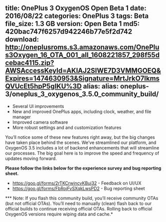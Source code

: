 title: OnePlus 3 OxygenOS Open Beta 1
date: 2016/08/22
categories: OnePlus 3
tags: Beta
file_size: 1.3 GB
version: Open Beta 1
md5: 420bac747f6257d942246b77e5f2d742
download: http://oneplusroms.s3.amazonaws.com/OnePlus3Oxygen_16_OTA_001_all_1608221857_298f55dcebac4115.zip?AWSAccessKeyId=AKIAJ2SIWE7D3VMMGOEQ&Expires=1474630953&Signature=MrtJrkO7IkmsQVUcEt5hpP5gIKU%3D
alias: alias: oneplus-3/oneplus_3_oxygenos_3.5.0_community_build/
---
* Several UI improvements
* New and improved OnePlus apps, including clock, weather, and file manager
* Improved camera software
* More robust settings and and customization features

You’ll notice some of these new features right away, but the big changes have taken place behind the scenes. We’ve streamlined our platform, and OxygenOS 3.5 includes a lot of backend enhancements that will streamline our processes. The big goal here is to improve the speed and frequency of updates moving forward. 

**Please follow the links below for the experience survey and bug reporting sheet.**
* https://goo.gl/forms/2rTKCrwincvKBuj32 - Feedback on UI/UX
* https://goo.gl/forms/FbRojFvSXqkLwsPD2 - Bug reporting sheet

*** Note: If you flash this community build, you’ll receive community OTAs (but not official OTAs). You’ll need to manually (clean) flash back to our official builds to continue receiving official OTAs. Rolling back to official OxygenOS versions require wiping data and cache.*